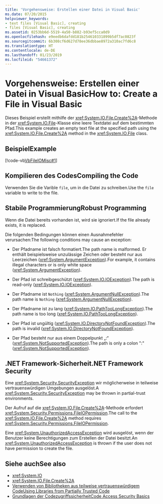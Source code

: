 ```yaml
---
title: 'Vorgehensweise: Erstellen einer Datei in Visual Basic'
ms.date: 07/20/2015
helpviewer_keywords:
- text files [Visual Basic], creating
- files [Visual Basic], creating
ms.assetid: 0253bb6d-5519-4a50-b882-b93ef5cca0d9
ms.openlocfilehash: e9eedb6dafdd181b254610331899b5df7ac0823f
ms.sourcegitcommit: 6b308cf6d627d78ee36dbbae8972a310ac7fd6c8
ms.translationtype: HT
ms.contentlocale: de-DE
ms.lasthandoff: 01/23/2019
ms.locfileid: "54661372"
---
```

# <a name="how-to-create-a-file-in-visual-basic"></a><span data-ttu-id="68bce-102">Vorgehensweise: Erstellen einer Datei in Visual Basic</span><span class="sxs-lookup"><span data-stu-id="68bce-102">How to: Create a File in Visual Basic</span></span>
<span data-ttu-id="68bce-103">Dieses Beispiel erstellt mithilfe der <xref:System.IO.File.Create%2A>-Methode in der <xref:System.IO.File>-Klasse eine leere Textdatei auf dem bestimmten Pfad.</span><span class="sxs-lookup"><span data-stu-id="68bce-103">This example creates an empty text file at the specified path using the <xref:System.IO.File.Create%2A> method in the <xref:System.IO.File> class.</span></span>  
  
## <a name="example"></a><span data-ttu-id="68bce-104">Beispiel</span><span class="sxs-lookup"><span data-stu-id="68bce-104">Example</span></span>  
 [!code-vb[VbFileIOMisc#1](../../../../visual-basic/developing-apps/programming/drives-directories-files/codesnippet/VisualBasic/how-to-create-a-file_1.vb)]  
  
## <a name="compiling-the-code"></a><span data-ttu-id="68bce-105">Kompilieren des Codes</span><span class="sxs-lookup"><span data-stu-id="68bce-105">Compiling the Code</span></span>  
 <span data-ttu-id="68bce-106">Verwenden Sie die Varible `file`, um in die Datei zu schreiben.</span><span class="sxs-lookup"><span data-stu-id="68bce-106">Use the `file` variable to write to the file.</span></span>  
  
## <a name="robust-programming"></a><span data-ttu-id="68bce-107">Stabile Programmierung</span><span class="sxs-lookup"><span data-stu-id="68bce-107">Robust Programming</span></span>  
 <span data-ttu-id="68bce-108">Wenn die Datei bereits vorhanden ist, wird sie ignoriert.</span><span class="sxs-lookup"><span data-stu-id="68bce-108">If the file already exists, it is replaced.</span></span>  
  
 <span data-ttu-id="68bce-109">Die folgenden Bedingungen können einen Ausnahmefehler verursachen:</span><span class="sxs-lookup"><span data-stu-id="68bce-109">The following conditions may cause an exception:</span></span>  
  
-   <span data-ttu-id="68bce-110">Der Pfadname ist falsch formatiert.</span><span class="sxs-lookup"><span data-stu-id="68bce-110">The path name is malformed.</span></span> <span data-ttu-id="68bce-111">Er enthält beispielsweise unzulässige Zeichen oder besteht nur aus Leerzeichen (<xref:System.ArgumentException>).</span><span class="sxs-lookup"><span data-stu-id="68bce-111">For example, it contains illegal characters or is only white space (<xref:System.ArgumentException>).</span></span>  
  
-   <span data-ttu-id="68bce-112">Der Pfad ist schreibgeschützt (<xref:System.IO.IOException>).</span><span class="sxs-lookup"><span data-stu-id="68bce-112">The path is read-only (<xref:System.IO.IOException>).</span></span>  
  
-   <span data-ttu-id="68bce-113">Der Pfadname ist `Nothing` (<xref:System.ArgumentNullException>).</span><span class="sxs-lookup"><span data-stu-id="68bce-113">The path name is `Nothing` (<xref:System.ArgumentNullException>).</span></span>  
  
-   <span data-ttu-id="68bce-114">Der Pfadname ist zu lang (<xref:System.IO.PathTooLongException>).</span><span class="sxs-lookup"><span data-stu-id="68bce-114">The path name is too long (<xref:System.IO.PathTooLongException>).</span></span>  
  
-   <span data-ttu-id="68bce-115">Der Pfad ist ungültig (<xref:System.IO.DirectoryNotFoundException>).</span><span class="sxs-lookup"><span data-stu-id="68bce-115">The path is invalid (<xref:System.IO.DirectoryNotFoundException>).</span></span>  
  
-   <span data-ttu-id="68bce-116">Der Pfad besteht nur aus einem Doppelpunkt „:“ (<xref:System.NotSupportedException>).</span><span class="sxs-lookup"><span data-stu-id="68bce-116">The path is only a colon ":" (<xref:System.NotSupportedException>).</span></span>  
  
## <a name="net-framework-security"></a><span data-ttu-id="68bce-117">.NET Framework-Sicherheit</span><span class="sxs-lookup"><span data-stu-id="68bce-117">.NET Framework Security</span></span>  
 <span data-ttu-id="68bce-118">Eine <xref:System.Security.SecurityException> wir möglicherweise in teilweise vertrauenswürdigen Umgebungen ausgelöst.</span><span class="sxs-lookup"><span data-stu-id="68bce-118">A <xref:System.Security.SecurityException> may be thrown in partial-trust environments.</span></span>  
  
 <span data-ttu-id="68bce-119">Der Aufruf auf die <xref:System.IO.File.Create%2A>-Methode erfordert <xref:System.Security.Permissions.FileIOPermission>.</span><span class="sxs-lookup"><span data-stu-id="68bce-119">The call to the <xref:System.IO.File.Create%2A> method requires <xref:System.Security.Permissions.FileIOPermission>.</span></span>  
  
 <span data-ttu-id="68bce-120">Eine <xref:System.UnauthorizedAccessException> wird ausgelöst, wenn der Benutzer keine Berechtigungen zum Erstellen der Datei besitzt.</span><span class="sxs-lookup"><span data-stu-id="68bce-120">An <xref:System.UnauthorizedAccessException> is thrown if the user does not have permission to create the file.</span></span>  
  
## <a name="see-also"></a><span data-ttu-id="68bce-121">Siehe auch</span><span class="sxs-lookup"><span data-stu-id="68bce-121">See also</span></span>
- <xref:System.IO>
- <xref:System.IO.File.Create%2A>
- [<span data-ttu-id="68bce-122">Verwenden von Bibliotheken aus teilweise vertrauenswürdigem Code</span><span class="sxs-lookup"><span data-stu-id="68bce-122">Using Libraries from Partially Trusted Code</span></span>](../../../../framework/misc/using-libraries-from-partially-trusted-code.md)
- [<span data-ttu-id="68bce-123">Grundlagen der Codezugriffssicherheit</span><span class="sxs-lookup"><span data-stu-id="68bce-123">Code Access Security Basics</span></span>](../../../../framework/misc/code-access-security-basics.md)
